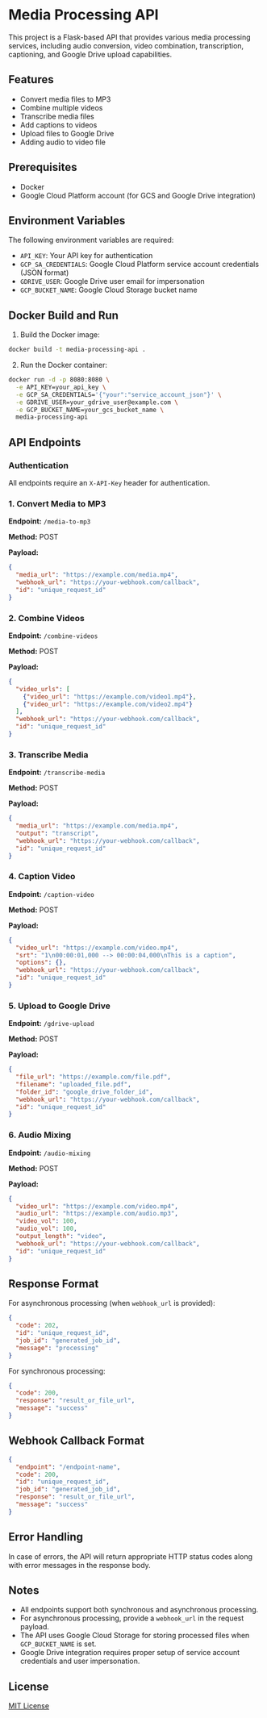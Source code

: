 # Media Processing API

This project is a Flask-based API that provides various media processing services, including audio conversion, video combination, transcription, captioning, and Google Drive upload capabilities.

## Features

- Convert media files to MP3
- Combine multiple videos
- Transcribe media files
- Add captions to videos
- Upload files to Google Drive
- Adding audio to video file

## Prerequisites

- Docker
- Google Cloud Platform account (for GCS and Google Drive integration)

## Environment Variables

The following environment variables are required:

- `API_KEY`: Your API key for authentication
- `GCP_SA_CREDENTIALS`: Google Cloud Platform service account credentials (JSON format)
- `GDRIVE_USER`: Google Drive user email for impersonation
- `GCP_BUCKET_NAME`: Google Cloud Storage bucket name

## Docker Build and Run

1. Build the Docker image:

```bash
docker build -t media-processing-api .
```

2. Run the Docker container:

```bash
docker run -d -p 8080:8080 \
  -e API_KEY=your_api_key \
  -e GCP_SA_CREDENTIALS='{"your":"service_account_json"}' \
  -e GDRIVE_USER=your_gdrive_user@example.com \
  -e GCP_BUCKET_NAME=your_gcs_bucket_name \
  media-processing-api
```

## API Endpoints

### Authentication

All endpoints require an `X-API-Key` header for authentication.

### 1. Convert Media to MP3

**Endpoint:** `/media-to-mp3`

**Method:** POST

**Payload:**
```json
{
  "media_url": "https://example.com/media.mp4",
  "webhook_url": "https://your-webhook.com/callback",
  "id": "unique_request_id"
}
```

### 2. Combine Videos

**Endpoint:** `/combine-videos`

**Method:** POST

**Payload:**
```json
{
  "video_urls": [
    {"video_url": "https://example.com/video1.mp4"},
    {"video_url": "https://example.com/video2.mp4"}
  ],
  "webhook_url": "https://your-webhook.com/callback",
  "id": "unique_request_id"
}
```

### 3. Transcribe Media

**Endpoint:** `/transcribe-media`

**Method:** POST

**Payload:**
```json
{
  "media_url": "https://example.com/media.mp4",
  "output": "transcript",
  "webhook_url": "https://your-webhook.com/callback",
  "id": "unique_request_id"
}
```

### 4. Caption Video

**Endpoint:** `/caption-video`

**Method:** POST

**Payload:**
```json
{
  "video_url": "https://example.com/video.mp4",
  "srt": "1\n00:00:01,000 --> 00:00:04,000\nThis is a caption",
  "options": {},
  "webhook_url": "https://your-webhook.com/callback",
  "id": "unique_request_id"
}
```

### 5. Upload to Google Drive

**Endpoint:** `/gdrive-upload`

**Method:** POST

**Payload:**
```json
{
  "file_url": "https://example.com/file.pdf",
  "filename": "uploaded_file.pdf",
  "folder_id": "google_drive_folder_id",
  "webhook_url": "https://your-webhook.com/callback",
  "id": "unique_request_id"
}
```

### 6. Audio Mixing

**Endpoint:** `/audio-mixing`

**Method:** POST

**Payload:**
```json
{
  "video_url": "https://example.com/video.mp4",
  "audio_url": "https://example.com/audio.mp3",
  "video_vol": 100,
  "audio_vol": 100,
  "output_length": "video",
  "webhook_url": "https://your-webhook.com/callback",
  "id": "unique_request_id"
}
```

## Response Format

For asynchronous processing (when `webhook_url` is provided):

```json
{
  "code": 202,
  "id": "unique_request_id",
  "job_id": "generated_job_id",
  "message": "processing"
}
```

For synchronous processing:

```json
{
  "code": 200,
  "response": "result_or_file_url",
  "message": "success"
}
```

## Webhook Callback Format

```json
{
  "endpoint": "/endpoint-name",
  "code": 200,
  "id": "unique_request_id",
  "job_id": "generated_job_id",
  "response": "result_or_file_url",
  "message": "success"
}
```

## Error Handling

In case of errors, the API will return appropriate HTTP status codes along with error messages in the response body.

## Notes

- All endpoints support both synchronous and asynchronous processing.
- For asynchronous processing, provide a `webhook_url` in the request payload.
- The API uses Google Cloud Storage for storing processed files when `GCP_BUCKET_NAME` is set.
- Google Drive integration requires proper setup of service account credentials and user impersonation.

## License

[MIT License](LICENSE)
